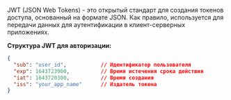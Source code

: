 JWT (JSON Web Tokens) - это открытый стандарт для создания токенов доступа, основанный на формате JSON. Как правило, используется для передачи данных для аутентификации в клиент-серверных приложениях.

**Структура JWT для авторизации:**

```json
{
  "sub": "user_id",           // Идентификатор пользователя
  "exp": 1643723900,          // Время истечения срока действия
  "iat": 1643720300,          // Время создания
  "iss": "your_app_name"      // Издатель токена
}
```
